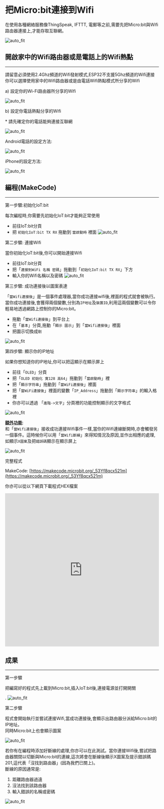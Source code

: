 # 把Micro:bit連接到Wifi

在使用各種網絡服務像ThingSpeak, IFTTT, 電郵等之前,需要先把Micro:bit與Wifi路由器連接上,才能存取互聯網。<BR><P>
![auto_fit](images/4_ConnectWiFi/Wifi_01.png)<P>


## 開啟家中的Wifi路由器或是電話上的Wifi熱點
<HR>

請留意必須使用2.4Ghz頻道的Wifi發射模式,ESP32不支援5Ghz頻道的Wifi連接 <BR>
你可以選擇使用家中的Wifi路由器或是由電話Wifi熱點模式所分享的Wifi<BR><P>

<span id="subtitle">a) 設定你的Wi-Fi路由器所分享的Wifi</span><BR><P>
![auto_fit](images/4_ConnectWiFi/Wifi_02.png)<P>

<span id="subtitle">b) 設定你電話熱點分享的Wifi</span><BR><P>
<span id="remarks">* 請先確定你的電話能夠連接互聯網</span><BR><P>
![auto_fit](images/4_ConnectWiFi/Wifi_03.png)<P>

<span id="subtitle">Android電話的設定方法:</span><BR><P>
![auto_fit](images/4_ConnectWiFi/Wifi_03a.png)<P>
<span id="subtitle">iPhone的設定方法:</span><BR><P>
![auto_fit](images/4_ConnectWiFi/Wifi_03b.png)<P>


## 編程(MakeCode)
<HR>

<span id="subtitle">第一步驟:初始化IoT:bit</span><BR><P>
每次編程時,你需要先初始化IoT:bit才能夠正常使用<BR>
* 前往IoT:bit分頁
* 把 `初始化IoT:bit TX RX` 拖動到 `當啟動時` 裡面
![auto_fit](images/4_ConnectWiFi/Wifi_p1.png)<P>

<span id="subtitle">第二步驟: 連接Wifi</span><BR><P>
當你初始化IoT:bit後,你可以開始連接Wifi<BR>
* 前往IoT:bit分頁
* 把「`連接到WiFi 名稱 密碼`」拖動到「`初始化IoT:bit TX RX`」下方
* 輸入你的Wifi名稱以及密碼
![auto_fit](images/4_ConnectWiFi/Wifi_p2.png)<P>

<span id="subtitle">第三步驟: 成功連接後以圖案表達</span><BR><P>
「`當Wifi連接後`」是一個事件處理器,當你成功連接wifi後,裡面的程式就會被執行。<BR>
當你成功連接後,會獲得兩個變數,分別為`IP地址`及`裝置ID`,利用這兩個變數可以令你輕易地透過網路上控制你的Micro:bit。<BR>
* 拖動「`當Wifi連接後`」到平台上
* 在「`基本`」分頁,拖動「`顯示 圖示`」到「`當Wifi連接後`」裡面
* 把圖示切換成`剔`<BR>

![auto_fit](images/4_ConnectWiFi/Wifi_p3.png)<P>

<span id="subtitle">第四步驟: 顯示你的IP地址</span><BR><P>
如果你想知道你的IP地址,你可以把這顯示在顯示屏上<BR>
* 前往「`OLED`」分頁
* 把「`OLED 初始化 寛128 高64`」拖動到「`當啟動時`」裡
* 把「`顯示字符串`」拖動到「`當WiFi連接後`」裡面
* 把「`當WiFi連接後`」裡面的變數「`IP_Address`」拖動到「`顯示字符串`」的輸入格裡
* 你亦可以透過 「`進階->文字`」分頁裡的功能控制顯示的文字格式<BR>

![auto_fit](images/4_ConnectWiFi/Wifi_p3_5.png)<P>

<B><u>額外功能</u></B>:<BR>
和「`當Wifi連接後`」接收成功連接Wifi事件一樣,當你的Wifi連線斷開時,亦會觸發另一個事件。這時候你可以用「`當Wifi斷線`」來得知情況及原因,並作出相應的處理,如顯示`X圖案`及把`錯誤碼`顯示在顯示屏上<BR>

![auto_fit](images/4_ConnectWiFi/Wifi_p5.png)<P>

<span id="subtitle">完整程式<BR><P>
MakeCode: [https://makecode.microbit.org/_53Yf8qcx521m](https://makecode.microbit.org/_53Yf8qcx521m)<BR><P>
你亦可以從以下網頁下載程式HEX檔案<BR>
<iframe src="https://makecode.microbit.org/#pub:_53Yf8qcx521m" width="100%" height="500" frameborder="0"></iframe>


## 成果
<HR>

<span id="subtitle">第一步驟</span><BR><P>
把編寫好的程式先上載到Micro:bit,插入IoT:bit後,連接電源並打開開關<BR><P>.
![auto_fit](images/4_ConnectWiFi/Wifi_result1.png)<P>

<span id="subtitle">第二步驟</span><BR><P>
程式會開始執行並嘗試連接Wifi,當成功連接後,會顯示出路由器分派給Micro:bit的IP地址。<BR>同時Micro:bit上也會顯示圖案<BR><P>
![auto_fit](images/4_ConnectWiFi/Wifi_result2.png)<P>

若你有在編程時添加好斷線的處理,你亦可以在此測試。當你連接Wifi後,嘗試把路由器關閉以切斷與Micro:bit的連線,這次將會在斷線後顯示X圖案及提示錯誤碼201,這代表「沒找到路由器」(因為我們已關上)。<BR>
斷線的原因通常是: 
1. 距離路由器過遠
2. 沒法找到該路由器
3. 輸入錯誤的名稱或密碼

![auto_fit](images/4_ConnectWiFi/Wifi_result3.png)<P>
